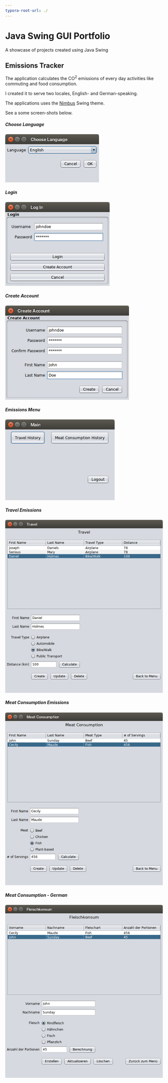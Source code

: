 ```yaml
---
typora-root-url: ./
---
```


# Java Swing GUI Portfolio

A showcase of projects created using Java Swing

## Emissions Tracker

The application calculates the CO<sup>2</sup> emissions  of every day activities like commuting and food consumption.

I created it to serve two locales, English- and German-speaking.

The applications uses the [Nimbus](https://docs.oracle.com/javase/8/docs/technotes/guides/swing/nimbus_laf.html) Swing theme.

See a some screen-shots below.

##### Choose Language

![Choose language](/screenshots/emissions-tracker/choose-language-en.png)

##### Login

![Login](/screenshots/emissions-tracker/login.png)

##### Create Account

![Create account](/screenshots/emissions-tracker/create-account.png)

##### Emissions Menu

![Emissions menu](/screenshots/emissions-tracker/choose-emissions-history.png)

##### Travel Emissions

![Travel emissions](/screenshots/emissions-tracker/travel-emissions.png)

##### Meat Consumption Emissions

![Meat consumption emissions](/screenshots/emissions-tracker/meat-consumption-emissions.png)

##### Meat Consumption - German

![Meat consumption German](/screenshots/emissions-tracker/using-german-locale.png)